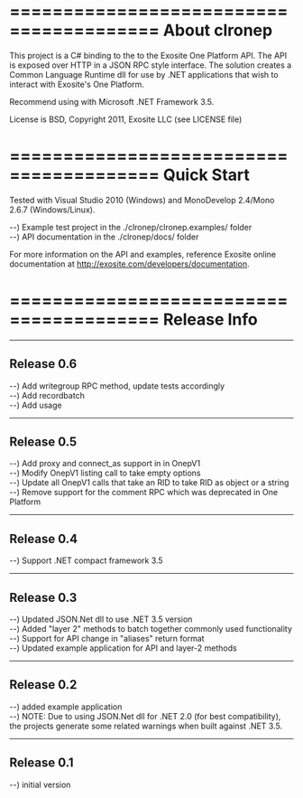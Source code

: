 ========================================
About clronep
========================================
This project is a C# binding to the to the Exosite One Platform API. The API is
exposed over HTTP in a JSON RPC style interface.  The solution creates a Common
Language Runtime dll for use by .NET applications that wish to interact with 
Exosite's One Platform.

Recommend using with Microsoft .NET Framework 3.5.

License is BSD, Copyright 2011, Exosite LLC (see LICENSE file)

========================================
Quick Start
========================================
Tested with Visual Studio 2010 (Windows) and MonoDevelop 2.4/Mono 2.6.7 
(Windows/Linux).

--) Example test project in the ./clronep/clronep.examples/ folder<br>
--) API documentation in the ./clronep/docs/ folder<br>

For more information on the API and examples, reference Exosite online 
documentation at http://exosite.com/developers/documentation.

========================================
Release Info
========================================

----------------------------------------
Release 0.6
----------------------------------------
--) Add writegroup RPC method, update tests accordingly<br>
--) Add recordbatch<br>
--) Add usage

----------------------------------------
Release 0.5
----------------------------------------
--) Add proxy and connect_as support in in OnepV1<br>
--) Modify OnepV1 listing call to take empty options<br>
--) Update all OnepV1 calls that take an RID to take RID as object or a string<br>
--) Remove support for the comment RPC which was deprecated in One Platform<br>

----------------------------------------
Release 0.4
----------------------------------------
--) Support .NET compact framework 3.5<br>

----------------------------------------
Release 0.3
----------------------------------------
--) Updated JSON.Net dll to use .NET 3.5 version<br>
--) Added "layer 2" methods to batch together commonly used functionality<br>
--) Support for API change in "aliases" return format<br>
--) Updated example application for API and layer-2 methods<br>

----------------------------------------
Release 0.2
----------------------------------------
--) added example application<br>
--) NOTE: Due to using JSON.Net dll for .NET 2.0 (for best compatibility), the
    projects generate some related warnings when built against .NET 3.5.<br>

----------------------------------------
Release 0.1
----------------------------------------
--) initial version<br>
